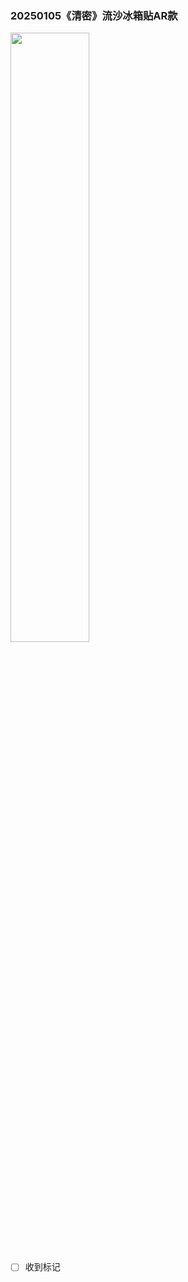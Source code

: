 ### 20250105《清密》流沙冰箱贴AR款
<img src="https://cdn.jsdelivr.net/gh/Mxlo/picx-images-hosting@master/20250107/IMG_5812.8z6luj8hy8.png" width="50%" height="50%"> 

- [ ] 收到标记